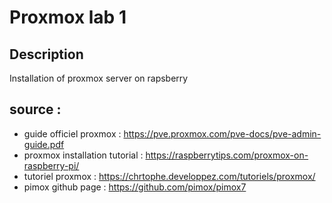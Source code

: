# Proxmox lab 1

## Description 

Installation of proxmox server on rapsberry

## source : 

- guide officiel proxmox : https://pve.proxmox.com/pve-docs/pve-admin-guide.pdf
- proxmox installation tutorial : https://raspberrytips.com/proxmox-on-raspberry-pi/
- tutoriel proxmox : https://chrtophe.developpez.com/tutoriels/proxmox/
- pimox github page : https://github.com/pimox/pimox7
